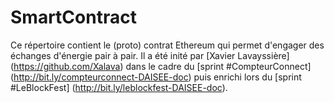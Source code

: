 # SmartContract

Ce répertoire contient le (proto) contrat Ethereum qui permet d'engager des échanges d'énergie pair à pair. Il a été inité par [Xavier Lavayssière] (https://github.com/Xalava) dans le cadre du [sprint #CompteurConnect] (http://bit.ly/compteurconnect-DAISEE-doc) puis enrichi lors du [sprint #LeBlockFest] (http://bit.ly/leblockfest-DAISEE-doc).
